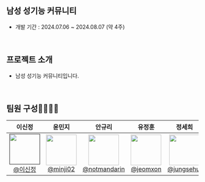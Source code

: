 
  ## 남성 성기능 커뮤니티
- 개발 기간 : 2024.07.06 ~ 2024.08.07 (약 4주)

<br>

## 프로젝트 소개

- 남성 성기능 커뮤니티입니다.

<br>

## 팀원 구성👨‍👩‍👧‍👦
<div align="center">

| **이신정** | **윤민지** | **안규리** | **유정훈** | **정세희** |
| :------: | :------: | :------: | :------: | :------: |
| [<img src="[https://avatars.githubusercontent.com/u/99483558?s=96&v=4](https://avatars.githubusercontent.com/u/54736876?s=96&v=4)" height="80" width="80"> <br/> @이신정]() | [<img src="https://avatars.githubusercontent.com/u/100835168?s=96&v=4" height="80" width="80"> <br/> @minji02](https://github.com/minji02) | [<img src="https://avatars.githubusercontent.com/u/111040042?s=96&v=4" height="80" width="80"> <br/> @notmandarin](https://github.com/notmandarin) | [<img src="https://avatars.githubusercontent.com/u/125079725?s=96&v=4" height="80" width="80"> <br/> @jeomxon](https://github.com/jeomxon) | [<img src="[[https://avatars.githubusercontent.com/u/54736876?s=96&v=4](https://avatars.githubusercontent.com/u/116075689?v=4)](https://github.com/account)" height="80" width="80"> <br/> @jungsehui](https://github.com/jungsehui) |

</div>




<br>
